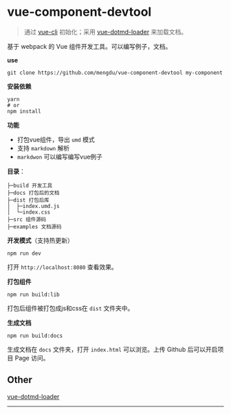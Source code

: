 # vue-component-devtool

> 通过 [vue-cli](https://cli.vuejs.org) 初始化；采用 [vue-dotmd-loader](https://github.com/mengdu/vue-dotmd-loader) 来加载文档。


基于 webpack 的 Vue 组件开发工具。可以编写例子，文档。


**use**

```ls
git clone https://github.com/mengdu/vue-component-devtool my-component
```

**安装依赖**

```ls
yarn
# or
npm install
```

**功能**

+ 打包vue组件，导出 `umd` 模式
+ 支持 `markdown` 解析
+ `markdwon` 可以编写编写vue例子


**目录**：

```text
├─build 开发工具
├─docs 打包后的文档
├─dist 打包后库
│  ├─index.umd.js
│  └─index.css
├─src 组件源码
├─examples 文档源码
```



**开发模式**（支持热更新）

```ls
npm run dev
```

打开 `http://localhost:8080` 查看效果。


**打包组件**

```ls
npm run build:lib
```

打包后组件被打包成js和css在 `dist` 文件夹中。

**生成文档**

```ls
npm run build:docs
```

生成文档在 `docs` 文件夹，打开 `index.html` 可以浏览。上传 Github 后可以开启项目 Page 访问。

## Other

[vue-dotmd-loader](https://github.com/mengdu/vue-dotmd-loader)

-----
